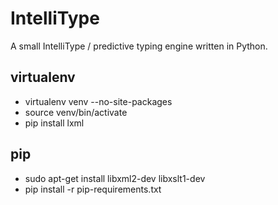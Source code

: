 IntelliType
===========

A small IntelliType / predictive typing engine written in Python.


virtualenv
----------
* virtualenv venv --no-site-packages
* source venv/bin/activate
* pip install lxml

pip
---
* sudo apt-get install libxml2-dev libxslt1-dev
* pip install -r pip-requirements.txt
